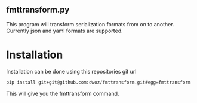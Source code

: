 fmttransform.py
---------------

This program will transform serialization formats from on to another. Currently
json and yaml formats are supported.


Installation
============

Installation can be done using this repositories git url

```
pip install git+git@github.com:dwoz/fmttransform.git#egg=fmttransform
```

This will give you the fmttransform command.




